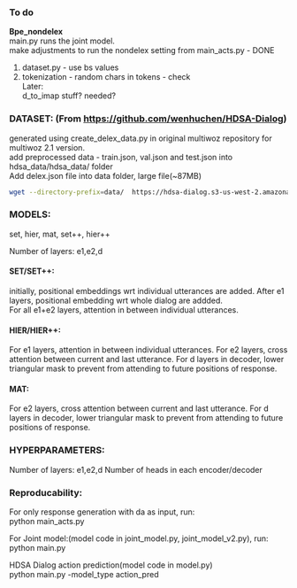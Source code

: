 
### To do
**Bpe_nondelex** </br>
main.py runs the joint model.  </br>
make adjustments to run the nondelex setting from main_acts.py - DONE </br>
1. dataset.py - use bs values
2. tokenization - random chars in tokens - check
</br>Later: </br>
d_to_imap stuff? needed?

### DATASET: (From https://github.com/wenhuchen/HDSA-Dialog)

generated using create_delex_data.py in original multiwoz repository for multiwoz 2.1 version. <br>
add preprocessed data - train.json, val.json and test.json into hdsa_data/hdsa_data/ folder <br>
Add delex.json file into data folder, large file(~87MB)

```bash
wget --directory-prefix=data/  https://hdsa-dialog.s3-us-west-2.amazonaws.com/delex.json
```

### MODELS:
set, hier, mat, set++, hier++

Number of layers: e1,e2,d

#### SET/SET++:
initially, positional embeddings wrt individual utterances are added. After e1 layers, positional embedding wrt whole dialog are addded.  
For all e1+e2 layers, attention in between individual utterances.

#### HIER/HIER++:
For e1 layers, attention in between individual utterances.
For e2 layers, cross attention between current and last utterance.
For d layers in decoder, lower triangular mask to prevent from attending to future positions of response.

#### MAT:
For e2 layers, cross attention between current and last utterance.
For d layers in decoder, lower triangular mask to prevent from attending to future positions of response.


### HYPERPARAMETERS:
Number of layers: e1,e2,d
Number of heads in each encoder/decoder


### Reproducability:

For only response generation with da as input, run: </br>
python main_acts.py

For Joint model:(model code in joint_model.py, joint_model_v2.py), run: </br>
python main.py

HDSA Dialog action prediction(model code in model.py) </br>
python main.py -model_type action_pred



